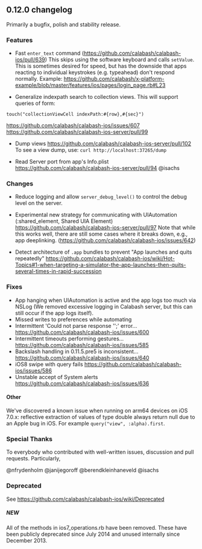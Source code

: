 ## 0.12.0 changelog

Primarily a bugfix, polish and stability release.

### Features

* Fast `enter_text` command (https://github.com/calabash/calabash-ios/pull/639)
This skips using the software keyboard and calls `setValue`. This is sometimes desired for speed, 
but has the downside that apps reacting to individual keystrokes (e.g. typeahead) don't respond normally.
Example: https://github.com/calabash/x-platform-example/blob/master/features/ios/pages/login_page.rb#L23 


* Generalize indexpath search to collection views. This will support queries of form:

`touch("collectionViewCell indexPath:#{row},#{sec}")`

https://github.com/calabash/calabash-ios/issues/607
https://github.com/calabash/calabash-ios-server/pull/99


* Dump views https://github.com/calabash/calabash-ios-server/pull/102
To see a view dump, use: `curl http://localhost:37265/dump`

* Read Server port from app's Info.plist https://github.com/calabash/calabash-ios-server/pull/94 @isachs

### Changes

* Reduce logging and allow `server_debug_level()` to control the debug level on the server.

* Experimental new strategy for communicating with UIAutomation (:shared_element, Shared UIA Element)
https://github.com/calabash/calabash-ios-server/pull/97
Note that while this works well, there are still some cases where it breaks down, e.g., app deeplinking.
(https://github.com/calabash/calabash-ios/issues/642)

* Detect architecture of `.app` bundles to prevent "App launches and quits repeatedly"
https://github.com/calabash/calabash-ios/wiki/Hot-Topics#1-when-targeting-a-simulator-the-app-launches-then-quits-several-times-in-rapid-succession


### Fixes

- App hanging when UIAutomation is active and the app logs too much via NSLog (We removed excessive logging in Calabash server, but this can still occur if the app logs itself).
- Missed writes to preferences while automating
- Intermittent 'Could not parse response '';' error... https://github.com/calabash/calabash-ios/issues/600
- Intermittent timeouts performing gestures... https://github.com/calabash/calabash-ios/issues/585
- Backslash handling in 0.11.5.pre5 is inconsistent... https://github.com/calabash/calabash-ios/issues/640
- iOS8 swipe with query fails https://github.com/calabash/calabash-ios/issues/586
- Unstable accept of System alerts https://github.com/calabash/calabash-ios/issues/636

#### Other

We've discovered a known issue when running on arm64 devices on iOS 7.0.x: reflective extraction of values of type double always return null due to an Apple bug in iOS. For example `query("view", :alpha).first`.


### Special Thanks

To everybody who contributed with well-written issues, discussion and pull requests. Particularly, 

@nfrydenholm
@janijegoroff
@berendkleinhaneveld
@isachs

### Deprecated

See https://github.com/calabash/calabash-ios/wiki/Deprecated

##### NEW

All of the methods in ios7_operations.rb have been removed.  These have been publicly deprecated since July 2014 and unused internally since December 2013.


